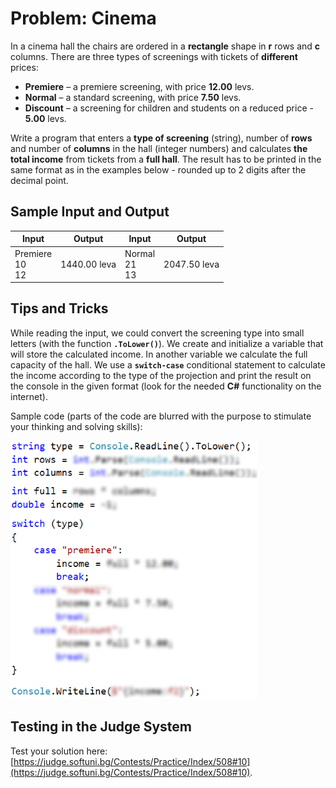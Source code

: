 # Problem: Cinema

In a cinema hall the chairs are ordered in a **rectangle** shape in **r** rows and **c** columns. There are three types of screenings with tickets of **different** prices:

* **Premiere** – a premiere screening, with price **12.00** levs.
* **Normal** – a standard screening, with price **7.50** levs.
* **Discount** – a screening for children and students on a reduced price - **5.00** levs.

Write a program that enters a **type of screening** (string), number of **rows** and number of **columns** in the hall (integer numbers) and calculates **the total income** from tickets from a **full hall**. The result has to be printed in the same format as in the examples below - rounded up to 2 digits after the decimal point.

## Sample Input and Output

| Input | Output | Input | Output |
|----|-----|----|-----|
|Premiere<br>10<br>12|1440.00 leva|Normal<br>21<br>13|2047.50 leva|

## Tips and Tricks

While reading the input, we could convert the screening type into small letters (with the function **`.ToLower()`**). We create and initialize a variable that will store the calculated income. In another variable we calculate the full capacity of the hall. We use a **`switch-case`** conditional statement to calculate the income according to the type of the projection and print the result on the console in the given format (look for the needed **C#** functionality on the internet). 

Sample code (parts of the code are blurred with the purpose to stimulate your thinking and solving skills):

![](/assets/chapter-4-images/11.Cinema-01.png)

## Testing in the Judge System

Test your solution here: [https://judge.softuni.bg/Contests/Practice/Index/508#10](https://judge.softuni.bg/Contests/Practice/Index/508#10).

